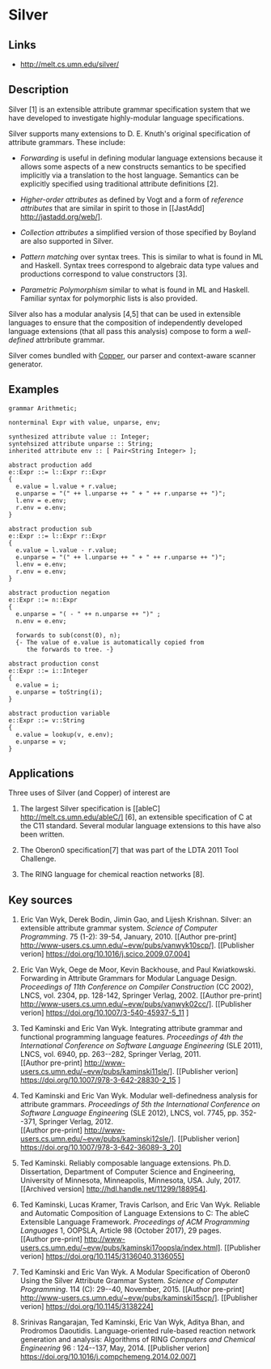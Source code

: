 # Silver

## Links
- http://melt.cs.umn.edu/silver/

## Description

Silver [1] is an extensible attribute grammar specification system
that we have developed to investigate highly-modular language
specifications.

Silver supports many extensions to D. E. Knuth's
original specification of attribute grammars.  These include:

* *Forwarding* is useful in defining modular language extensions
  because it allows some aspects of a new constructs semantics to be
  specified implicitly via a translation to the host language.
  Semantics can be explicitly specified using traditional attribute
  definitions [2].

* *Higher-order attributes* as defined by Vogt and a form of
  *reference attributes* that are similar in spirit to those in 
  [[JastAdd] http://jastadd.org/web/].

* *Collection attributes* a simplified version of those specified by
  Boyland are also supported in Silver. 

* *Pattern matching* over syntax trees.  This is similar to
  what is found in ML and Haskell.  Syntax trees correspond to
  algebraic data type values and productions correspond to value
  constructors [3]. 

* *Parametric Polymorphism* similar to what is found in ML and
  Haskell. Familiar syntax for polymorphic lists is also provided. 


Silver also has a modular analysis [4,5] that can be
used in extensible languages to ensure that the composition of
independently developed language extensions (that all pass this
analysis) compose to form a *well-defined* attrbribute grammar.

Silver comes bundled with [Copper](Copper.html), our parser and
context-aware scanner generator.

## Examples

```
grammar Arithmetic;

nonterminal Expr with value, unparse, env;

synthesized attribute value :: Integer;
syntehsized attribute unparse :: String;
inherited attribute env :: [ Pair<String Integer> ];

abstract production add
e::Expr ::= l::Expr r::Expr
{
  e.value = l.value + r.value;
  e.unparse = "(" ++ l.unparse ++ " + " ++ r.unparse ++ ")";
  l.env = e.env;
  r.env = e.env;
}

abstract production sub
e::Expr ::= l::Expr r::Expr
{
  e.value = l.value - r.value;
  e.unparse = "(" ++ l.unparse ++ " + " ++ r.unparse ++ ")";
  l.env = e.env;
  r.env = e.env;
}

abstract production negation
e::Expr ::= n::Expr
{
  e.unparse = "( - " ++ n.unparse ++ ")" ;
  n.env = e.env;

  forwards to sub(const(0), n);
  {- The value of e.value is automatically copied from
     the forwards to tree. -}

abstract production const
e::Expr ::= i::Integer
{ 
  e.value = i;
  e.unparse = toString(i);
}

abstract production variable
e::Expr ::= v::String
{
  e.value = lookup(v, e.env);
  e.unparse = v;
}
```

## Applications

Three uses of Silver (and Copper) of interest are

1. The largest Silver specification is [[ableC]
   http://melt.cs.umn.edu/ableC/] [6], an extensible specification of C
   at the C11 standard.  Several modular language extensions to this
   have also been written.  

2. The Oberon0 specification[7] that was part of the LDTA 2011 Tool
   Challenge.

3. The RING language for chemical reaction networks [8].

## Key sources

1. Eric Van Wyk, Derek Bodin, Jimin Gao, and Lijesh Krishnan.
   Silver: an extensible attribute grammar system.
   *Science of Computer Programming*.
   75 (1-2): 39-54, January, 2010.
   [[Author pre-print] http://www-users.cs.umn.edu/~evw/pubs/vanwyk10scp/].
   [[Publisher verion] https://doi.org/10.1016/j.scico.2009.07.004]

2. Eric Van Wyk, Oege de Moor, Kevin Backhouse, and Paul Kwiatkowski.
   Forwarding in Attribute Grammars for Modular Language Design.
   *Proceedings of 11th Conference on Compiler Construction* (CC 2002),
   LNCS, vol. 2304, pp. 128-142, Springer Verlag, 2002. 
   [[Author pre-print] http://www-users.cs.umn.edu/~evw/pubs/vanwyk02cc/].
   [[Publisher verion] https://doi.org/10.1007/3-540-45937-5_11 ]

3. Ted Kaminski and Eric Van Wyk.
   Integrating attribute grammar and functional programming language features.
   *Proceedings of 4th the International Conference on Software Language
   Engineering* (SLE 2011), LNCS, vol. 6940, pp. 263--282, Springer
   Verlag, 2011.  
   [[Author pre-print] http://www-users.cs.umn.edu/~evw/pubs/kaminski11sle/].
   [[Publisher verion] https://doi.org/10.1007/978-3-642-28830-2_15 ]

4. Ted Kaminski and Eric Van Wyk.
   Modular well-definedness analysis for attribute grammars.
   *Proceedings of 5th the International Conference on Software
   Language Engineerin*g (SLE 2012), LNCS, vol. 7745, pp. 352--371,
   Springer Verlag, 2012.  
   [[Author pre-print] http://www-users.cs.umn.edu/~evw/pubs/kaminski12sle/].
   [[Publisher verion] https://doi.org/10.1007/978-3-642-36089-3_20]

5. Ted Kaminski. 
   Reliably composable language extensions. 
   Ph.D. Dissertation, Department of Computer Science and Engineering,
   University of Minnesota, Minneapolis, Minnesota, USA. July, 2017. 
   [[Archived version] http://hdl.handle.net/11299/188954].

6. Ted Kaminski, Lucas Kramer, Travis Carlson, and Eric Van Wyk.
   Reliable and Automatic Composition of Language Extensions to C: The
   ableC Extensible Language Framework. 
   *Proceedings of ACM Programming Languages* 1, OOPSLA, Article 98
   (October 2017), 29 pages.  
   [[Author pre-print] http://www-users.cs.umn.edu/~evw/pubs/kaminski17oopsla/index.html].
   [[Publisher verion] https://doi.org/10.1145/3136040.3136055]

7. Ted Kaminski and Eric Van Wyk.
   A Modular Specification of Oberon0 Using the Silver Attribute
   Grammar System. 
   *Science of Computer Programming*.
   114 (C): 29--40, November, 2015.
   [[Author pre-print] http://www-users.cs.umn.edu/~evw/pubs/kaminski15scp/].
   [[Publisher verion] https://doi.org/10.1145/3138224]

8. Srinivas Rangarajan, Ted Kaminski, Eric Van Wyk, Aditya Bhan, and
   Prodromos Daoutidis. 
   Language-oriented rule-based reaction network generation and analysis:
   Algorithms of RING
   *Computers and Chemical Engineering* 96 : 124--137, May, 2014.
   [[Publisher verion] https://doi.org/10.1016/j.compchemeng.2014.02.007]
